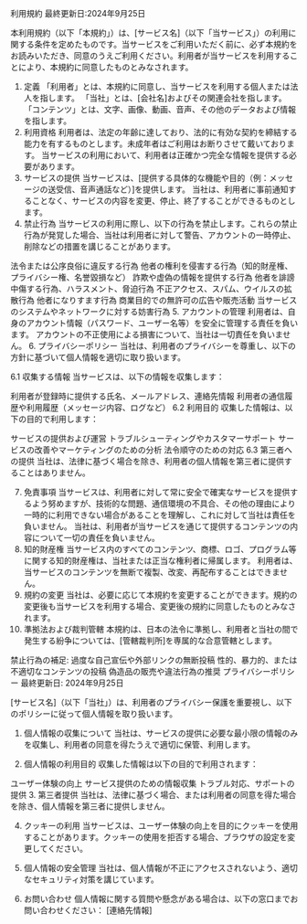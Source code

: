 利用規約
最終更新日:2024年9月25日

本利用規約（以下「本規約」）は、[サービス名]（以下「当サービス」）の利用に関する条件を定めたものです。当サービスをご利用いただく前に、必ず本規約をお読みいただき、同意のうえご利用ください。利用者が当サービスを利用することにより、本規約に同意したものとみなされます。

1. 定義
「利用者」とは、本規約に同意し、当サービスを利用する個人または法人を指します。
「当社」とは、[会社名]およびその関連会社を指します。
「コンテンツ」とは、文字、画像、動画、音声、その他のデータおよび情報を指します。
2. 利用資格
利用者は、法定の年齢に達しており、法的に有効な契約を締結する能力を有するものとします。未成年者はご利用はお断りさせて戴いております。
当サービスの利用において、利用者は正確かつ完全な情報を提供する必要があります。
3. サービスの提供
当サービスは、[提供する具体的な機能や目的（例：メッセージの送受信、音声通話など）]を提供します。
当社は、利用者に事前通知することなく、サービスの内容を変更、停止、終了することができるものとします。
4. 禁止行為
当サービスの利用に際し、以下の行為を禁止します。これらの禁止行為が発覚した場合、当社は利用者に対して警告、アカウントの一時停止、削除などの措置を講じることがあります。

法令または公序良俗に違反する行為
他者の権利を侵害する行為（知的財産権、プライバシー権、名誉毀損など）
詐欺や虚偽の情報を提供する行為
他者を誹謗中傷する行為、ハラスメント、脅迫行為
不正アクセス、スパム、ウイルスの拡散行為
他者になりすます行為
商業目的での無許可の広告や販売活動
当サービスのシステムやネットワークに対する妨害行為
5. アカウントの管理
利用者は、自身のアカウント情報（パスワード、ユーザー名等）を安全に管理する責任を負います。
アカウントの不正使用による損害について、当社は一切責任を負いません。
6. プライバシーポリシー
当社は、利用者のプライバシーを尊重し、以下の方針に基づいて個人情報を適切に取り扱います。

6.1 収集する情報
当サービスは、以下の情報を収集します：

利用者が登録時に提供する氏名、メールアドレス、連絡先情報
利用者の通信履歴や利用履歴（メッセージ内容、ログなど）
6.2 利用目的
収集した情報は、以下の目的で利用します：

サービスの提供および運営
トラブルシューティングやカスタマーサポート
サービスの改善やマーケティングのための分析
法令順守のための対応
6.3 第三者への提供
当社は、法律に基づく場合を除き、利用者の個人情報を第三者に提供することはありません。

7. 免責事項
当サービスは、利用者に対して常に安全で確実なサービスを提供するよう努めますが、技術的な問題、通信環境の不具合、その他の理由により一時的に利用できない場合があることを理解し、これに対して当社は責任を負いません。
当社は、利用者が当サービスを通じて提供するコンテンツの内容について一切の責任を負いません。
8. 知的財産権
当サービス内のすべてのコンテンツ、商標、ロゴ、プログラム等に関する知的財産権は、当社または正当な権利者に帰属します。
利用者は、当サービスのコンテンツを無断で複製、改変、再配布することはできません。
9. 規約の変更
当社は、必要に応じて本規約を変更することができます。規約の変更後も当サービスを利用する場合、変更後の規約に同意したものとみなされます。
10. 準拠法および裁判管轄
本規約は、日本の法令に準拠し、利用者と当社の間で発生する紛争については、[管轄裁判所]を専属的な合意管轄とします。

禁止行為の補足:
過度な自己宣伝や外部リンクの無断投稿
性的、暴力的、または不適切なコンテンツの投稿
偽造品の販売や違法行為の推奨
プライバシーポリシー
最終更新日: 2024年9月25日

[サービス名]（以下「当社」）は、利用者のプライバシー保護を重要視し、以下のポリシーに従って個人情報を取り扱います。

1. 個人情報の収集について
当社は、サービスの提供に必要な最小限の情報のみを収集し、利用者の同意を得たうえで適切に保管、利用します。

2. 個人情報の利用目的
収集した情報は以下の目的で利用されます：

ユーザー体験の向上
サービス提供のための情報収集
トラブル対応、サポートの提供
3. 第三者提供
当社は、法律に基づく場合、または利用者の同意を得た場合を除き、個人情報を第三者に提供しません。

4. クッキーの利用
当サービスは、ユーザー体験の向上を目的にクッキーを使用することがあります。クッキーの使用を拒否する場合、ブラウザの設定を変更してください。

5. 個人情報の安全管理
当社は、個人情報が不正にアクセスされないよう、適切なセキュリティ対策を講じています。

6. お問い合わせ
個人情報に関する質問や懸念がある場合は、以下の窓口までお問い合わせください： [連絡先情報]